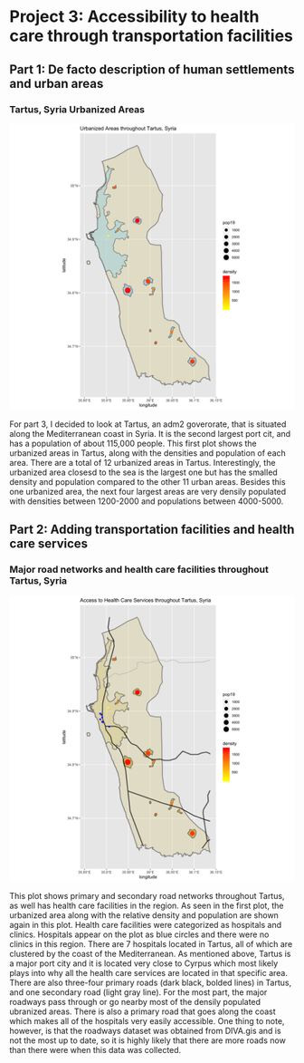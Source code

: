 # Project 3: Accessibility to health care through transportation facilities

## Part 1: De facto description of human settlements and urban areas
### Tartus, Syria Urbanized Areas
![](Tartus2.png)

For part 3, I decided to look at Tartus, an adm2 goverorate, that is situated along the Mediterranean coast in Syria. It is the second largest port cit, and has a population of about 115,000 people. This first plot shows the urbanized areas in Tartus, along with the densities and population of each area. There are a total of 12 urbanized areas in Tartus. Interestingly, the urbanized area closesd to the sea is the largest one but has the smalled density and population compared to  the other 11 urban areas. Besides this one urbanized area, the next four largest areas are very densily populated with densities between 1200-2000 and populations between 4000-5000.


## Part 2: Adding transportation facilities and health care services
### Major road networks and health care facilities throughout Tartus, Syria
![](Tartus_hcf_and_roads.png)

This plot shows primary and secondary road networks throughout Tartus, as well has health care facilities in the region. As seen in the first plot, the urbanized area along with the relative density and population are shown again in this plot. Health care facilities were categorized as hospitals and clinics. Hospitals appear on the plot as blue circles and there were no clinics in this region. There are 7 hospitals located in Tartus, all of which are clustered by the coast of the Mediterranean. As mentioned above, Tartus is a major port city and it is located very close to Cyrpus which most likely plays into why all the health care services are located in that specific area. There are also three-four primary roads (dark black, bolded lines) in Tartus, and one secondary road (light gray line). For the most part, the major roadways pass through or go nearby most of the densily populated ubranized areas. There is also a primary road that goes along the coast which makes all of the hospitals very easily accessible. One thing to note, however, is that the roadways dataset was obtained from DIVA.gis and is not the most up to date, so it is highly likely that there are more roads now than there were when this data was collected.

